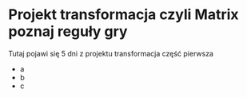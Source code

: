 # Projekt transformacja czyli Matrix poznaj reguły gry

Tutaj pojawi się  5 dni z projektu transformacja część pierwsza
- a
- b
- c
